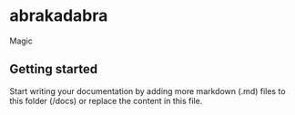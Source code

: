 # abrakadabra

Magic

## Getting started

Start writing your documentation by adding more markdown (.md) files to this
folder (/docs) or replace the content in this file.